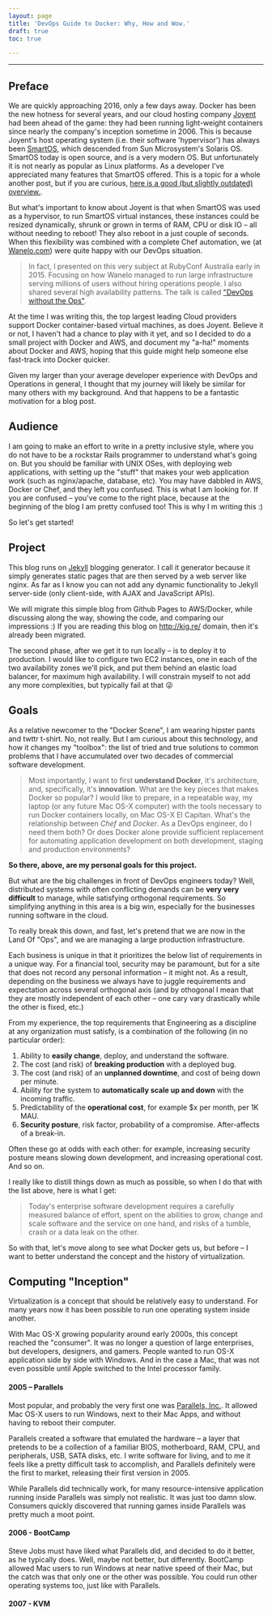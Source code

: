 ```yaml
---
layout: page
title: 'DevOps Guide to Docker: Why, How and Wow.'
draft: true
toc: true

---
```


---

## Preface

We are quickly approaching 2016, only a few days away. Docker has been the new hotness for several years, and our cloud hosting company [Joyent](http://joyent.com) had been ahead of the game: they had been running light-weight containers since nearly the company's inception sometime in 2006. This is because Joyent's host operating system (i.e. their software 'hypervisor') has always been [SmartOS](https://smartos.org/), which descended from Sun Microsystem's Solaris OS. SmartOS today is open source, and is a very modern OS. But unfortunately it is not nearly as popular as Linux platforms.  As a developer I've appreciated many features that SmartOS offered. This is a topic for a whole another post, but if you are curious, [here is a good (but slightly outdated) overview.](http://www.joyent.com/blog/bruning-questions-why-use-smartos).

But what's important to know about Joyent is that when SmartOS was used as a hypervisor, to run SmartOS virtual instances, these instances could be resized dynamically, shrunk or grown in terms of RAM, CPU or disk IO – all without needing to reboot! They also reboot in a just couple of seconds. When this flexibility was combined with a complete Chef automation, we (at [Wanelo.com](http://wanelo.com)) were quite happy with our DevOps situation.

> In fact, I presented on this very subject at RubyConf Australia early in 2015. Focusing on how Wanelo managed to run large infrastructure serving millions of users without hiring operations people. I also shared several high availability patterns. The talk is called ["DevOps without the Ops"](https://rubyconf.eventer.com/rubyconf-australia-2015-1223/devops-without-the-ops-a-fallacy-a-dream-or-both-by-konstantin-gredeskoul-1724).

At the time I was writing this, the top largest leading Cloud providers support Docker container-based virtual machines, as does Joyent. Believe it or not, I haven't had a chance to play with it yet, and so I decided to do a small project with Docker and AWS, and document my "a-ha!" moments about Docker and AWS, hoping that this guide might help someone else fast-track into Docker quicker.

Given my larger than your average developer experience with DevOps and Operations in general, I thought that my journey will likely be similar for many others with my background. And that happens to be a fantastic motivation for a blog post.

## Audience

I am going to make an effort to write in a pretty inclusive style, where you do not have to be a rockstar Rails programmer to understand what's going on.  But you should be familiar with UNIX OSes, with deploying web applications, with setting up the "stuff" that makes your web application work (such as nginx/apache, database, etc).  You may have dabbled in AWS, Docker or Chef, and they left you confused. This is what I am looking for. If you are confused – you've come to the right place, because at the beginning of the blog I am pretty confused too! This is why I m writing this :)

So let's get started!

## Project

This blog runs on [Jekyll](https://jekyllrb.com/) blogging generator. I call it generator because it simply generates static pages that are then served by a web server like nginx. As far as I know you can not add any dynamic functionality to Jekyll server-side (only client-side, with AJAX and JavaScript APIs).

We will migrate this simple blog from Github Pages to AWS/Docker, while discussing along the way, showing the code, and comparing our impressions :) If you are reading this blog on http://kig.re/ domain, then it's already been migrated.

The second phase, after we get it to run locally – is to deploy it to production. I would like to configure two EC2 instances, one in each of the two availability zones we'll pick, and put them behind an elastic load balancer, for maximum high availability. I will constrain myself to not add any more complexities, but typically fail at that 😜

## Goals

As a relative newcomer to the "Docker Scene", I am wearing hipster pants and twttr t-shirt. No, not really. But I am curious about this technology, and how it changes my "toolbox": the list of tried and true solutions to common problems that I have accumulated over two decades of commercial software development.

> Most importantly, I want to first __understand Docker__, it's architecture, and, specifically, it's __innovation__. What are the key pieces that makes Docker so popular? I would like to prepare, in a repeatable way, my laptop (or any future Mac OS-X computer) with the tools necessary to run Docker containers locally, on Mac OS-X El Capitan.
> What's the relationship between *Chef* and *Docker*. As a DevOps engineer, do I need them both? Or does Docker alone provide sufficient replacement for automating application development on both development, staging and production environments?

__So there, above, are my personal goals for this project.__

But what are the big challenges in front of DevOps engineers today? Well, distributed systems with often conflicting demands can be __very very difficult__ to manage, while satisfying orthogonal requirements. So simplifying anything in this area is a big win, especially for the businesses running software in the cloud.

To really break this down, and fast, let's pretend that we are now in the Land Of "Ops", and we are managing a large production infrastructure.

Each business is unique in that it prioritizes the below list of requirements in a unique way. For a financial tool, security may be paramount, but for a site that does not record any personal information – it might not. As a result, depending on the business we always have to juggle requirements and expectation across several orthogonal axis (and by othogonal I mean that they are mostly independent of each other – one cary vary drastically while the other is fixed, etc.)

From my experience, the top requirements that Engineering as a discipline at any organization must satisfy, is a combination of the following (in no particular order):

 1. Ability to __easily change__, deploy, and understand the software.
 2. The cost (and risk) of __breaking production__ with a deployed bug.
 3. The cost (and risk) of an __unplanned downtime__, and cost of being down per minute.
 4. Ability for the system to __automatically scale up and down__ with the incoming traffic.
 5. Predictability of the __operational cost__, for example $x per month, per 1K MAU.
 6. __Security posture__, risk factor, probability of a compromise. After-affects of a break-in.

Often these go at odds with each other: for example, increasing security posture means slowing down development, and increasing operational cost. And so on.

I really like to distill things down as much as possible, so when I do that with the list above, here is what I get:

> Today's enterprise software development requires a carefully measured balance of effort, spent on the abilities to grow, change and scale software and the service on one hand, and risks of a tumble, crash or a data leak on the other.

So with that, let's move along to see what Docker gets us, but before – I want to better understand the concept and the history of virtualization.

## Computing "Inception"

Virtualization is a concept that should be relatively easy to understand. For many years now it has been possible to run one operating system inside another.

With Mac OS-X growing popularity around early 2000s, this concept reached the "consumer". It was no longer a question of large enterprises, but developers, designers, and gamers. People wanted to run OS-X application side by side with Windows. And in the case a Mac, that was not even possible until Apple switched to the Intel processor family.

#### 2005 – Parallels

Most popular, and probably the very first one was [Parallels, Inc.](https://en.wikipedia.org/wiki/Parallels_(company)). It allowed Mac OS-X users to run Windows, next to their Mac Apps, and without having to reboot their computer.

Parallels created a software that emulated the hardware – a layer that pretends to be a collection of a familiar BIOS,  motherboard, RAM, CPU, and peripherals, USB, SATA disks, etc. I write software for living, and to me it feels like a pretty difficult task to accomplish, and Parallels definitely were the first to market, releasing their first version in 2005.

While Parallels did technically work, for many resource-intensive application running inside Parallels was simply not realistic. It was just too damn slow. Consumers quickly discovered that running games inside Parallels was pretty much a moot point.

#### 2006 - BootCamp

Steve Jobs must have liked what Parallels did, and decided to do it better, as he typically does. Well, maybe not better, but differently.  BootCamp allowed Mac users to run Windows at near native speed of their Mac, but the catch was that only one or the other was possible.  You could run other operating systems too, just like with Parallels.


#### 2007 - KVM
